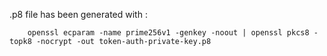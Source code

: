 .p8 file has been generated with : 

        openssl ecparam -name prime256v1 -genkey -noout | openssl pkcs8 -topk8 -nocrypt -out token-auth-private-key.p8